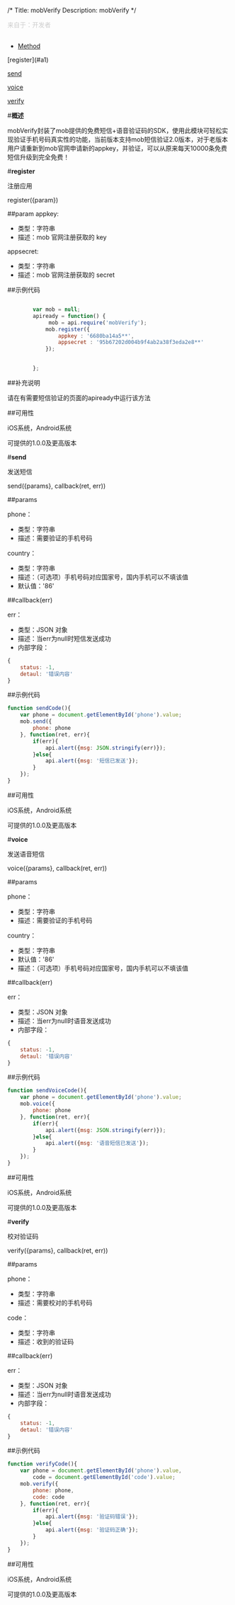/*
Title: mobVerify
Description: mobVerify
*/

<p style="color: #ccc;margin-bottom: 30px;">来自于：开发者</p>

<ul id="tab" class="clearfix">
	<li class="active"><a href="#method-content">Method</a></li>
    
</ul>
<div id="method-content">

<div class="outline">
[register](#a1)

[send](#a2)

[voice](#a3)

[verify](#a4)

</div>

#**概述**

mobVerify封装了mob提供的免费短信+语音验证码的SDK，使用此模块可轻松实现验证手机号码真实性的功能，当前版本支持mob短信验证2.0版本，对于老版本用户请重新到mob官网申请新的appkey，并验证，可以从原来每天10000条免费短信升级到完全免费！

#**register**<div id="a1"></div>

注册应用

register({param})

##param
appkey:

- 类型：字符串
- 描述：mob 官网注册获取的 key

appsecret:

- 类型：字符串
- 描述：mob 官网注册获取的 secret

##示例代码

```js

	    var mob = null;
		apiready = function() {
			 mob = api.require('mobVerify');
			mob.register({
				appkey : '6680ba14a5**',
				appsecret : '95b67202d004b9f4ab2a38f3eda2e8**'
			});
			

		};

```

##补充说明

请在有需要短信验证的页面的apiready中运行该方法

##可用性

iOS系统，Android系统

可提供的1.0.0及更高版本


#**send**<div id="a2"></div>

发送短信

send({params}, callback(ret, err))

##params

phone：

- 类型：字符串
- 描述：需要验证的手机号码

country：

- 类型：字符串
- 描述：（可选项）手机号码对应国家号，国内手机可以不填该值
- 默认值：'86'

##callback(err)

err：

- 类型：JSON 对象
- 描述：当err为null时短信发送成功
- 内部字段：
```js
{
    status: -1,
    detaul: '错误内容'
}
```

##示例代码

```js
function sendCode(){
    var phone = document.getElementById('phone').value;
	mob.send({
		phone: phone
	}, function(ret, err){
		if(err){
			api.alert({msg: JSON.stringify(err)});
		}else{
			api.alert({msg: '短信已发送'});
		}
	});
}
```

##可用性

iOS系统，Android系统

可提供的1.0.0及更高版本


#**voice**<div id="a3"></div>

发送语音短信

voice({params}, callback(ret, err))

##params

phone：

- 类型：字符串
- 描述：需要验证的手机号码

country：

- 类型：字符串
- 默认值：'86'
- 描述：（可选项）手机号码对应国家号，国内手机可以不填该值

##callback(err)

err：

- 类型：JSON 对象
- 描述：当err为null时语音发送成功
- 内部字段：
```js
{
    status: -1,
    detaul: '错误内容'
}
```

##示例代码

```js
function sendVoiceCode(){
    var phone = document.getElementById('phone').value;
	mob.voice({
		phone: phone
	}, function(ret, err){
		if(err){
			api.alert({msg: JSON.stringify(err)});
		}else{
			api.alert({msg: '语音短信已发送'});
		}
	});
}
```

##可用性

iOS系统，Android系统

可提供的1.0.0及更高版本


#**verify**<div id="a4"></div>

校对验证码

verify({params}, callback(ret, err))

##params

phone：

- 类型：字符串
- 描述：需要校对的手机号码

code：

- 类型：字符串
- 描述：收到的验证码

##callback(err)

err：

- 类型：JSON 对象
- 描述：当err为null时语音发送成功
- 内部字段：
```js
{
    status: -1,
    detaul: '错误内容'
}
```

##示例代码

```js
function verifyCode(){
    var phone = document.getElementById('phone').value,
        code = document.getElementById('code').value;
	mob.verify({
		phone: phone,
		code: code
	}, function(ret, err){
		if(err){
			api.alert({msg: '验证码错误'});
		}else{
			api.alert({msg: '验证码正确'});
		}
	});
}
```

##可用性

iOS系统，Android系统

可提供的1.0.0及更高版本